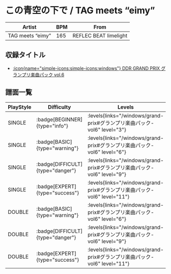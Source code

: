 # この青空の下で / TAG meets “eimy”

|Artist|BPM|From|
|------|---|----|
|TAG meets “eimy”|165|REFLEC BEAT limelight|

## 収録タイトル

- [:icon{name="simple-icons:simple-icons:windows"} DDR GRAND PRIX グランプリ楽曲パック vol.6](/windows/grand-prix#グランプリ楽曲パック-vol6)

## 譜面一覧

|PlayStyle|Difficulty|Levels|Notes|Movie|
|---------|----------|------|-----|-----|
|SINGLE| :badge[BEGINNER]{type="info"}| :levels{links="/windows/grand-prix#グランプリ楽曲パック-vol6" level="3"}|113/0||
|SINGLE| :badge[BASIC]{type="warning"}| :levels{links="/windows/grand-prix#グランプリ楽曲パック-vol6" level="6"}|196/11||
|SINGLE| :badge[DIFFICULT]{type="danger"}| :levels{links="/windows/grand-prix#グランプリ楽曲パック-vol6" level="9"}|317/3||
|SINGLE| :badge[EXPERT]{type="success"}| :levels{links="/windows/grand-prix#グランプリ楽曲パック-vol6" level="11"}|407/4||
|DOUBLE| :badge[BASIC]{type="warning"}| :levels{links="/windows/grand-prix#グランプリ楽曲パック-vol6" level="6"}|222/0||
|DOUBLE| :badge[DIFFICULT]{type="danger"}| :levels{links="/windows/grand-prix#グランプリ楽曲パック-vol6" level="9"}|293/6||
|DOUBLE| :badge[EXPERT]{type="success"}| :levels{links="/windows/grand-prix#グランプリ楽曲パック-vol6" level="11"}|413/3||

